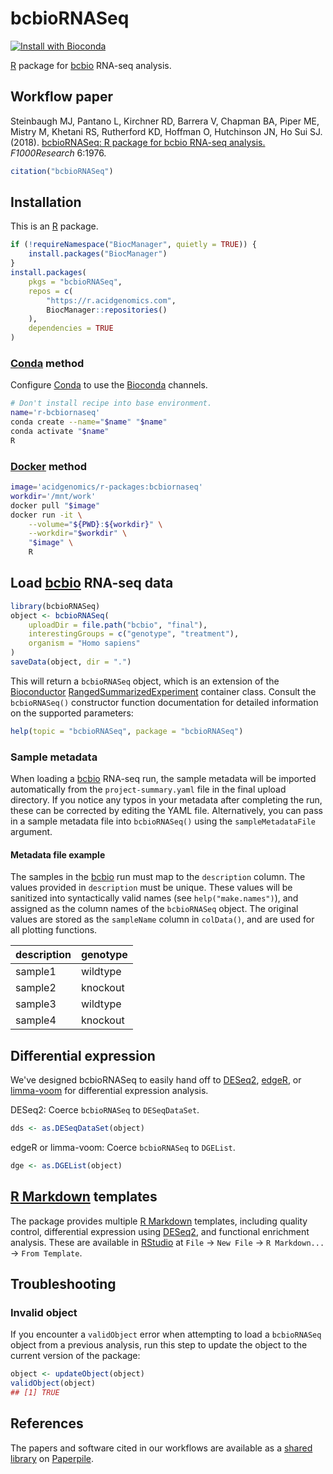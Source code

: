 # bcbioRNASeq

[![Install with Bioconda](https://img.shields.io/badge/install%20with-bioconda-brightgreen.svg?style=flat)](http://bioconda.github.io/recipes/r-bcbiornaseq/README.html)

[R][] package for [bcbio][] RNA-seq analysis.

## Workflow paper

Steinbaugh MJ, Pantano L, Kirchner RD, Barrera V, Chapman BA, Piper ME, Mistry
M, Khetani RS, Rutherford KD, Hoffman O, Hutchinson JN, Ho Sui SJ. (2018).
[bcbioRNASeq: R package for bcbio RNA-seq analysis.][workflow paper]
_F1000Research_ 6:1976.

```r
citation("bcbioRNASeq")
```

## Installation

This is an [R][] package.

```r
if (!requireNamespace("BiocManager", quietly = TRUE)) {
    install.packages("BiocManager")
}
install.packages(
    pkgs = "bcbioRNASeq",
    repos = c(
        "https://r.acidgenomics.com",
        BiocManager::repositories()
    ),
    dependencies = TRUE
)
```

### [Conda][] method

Configure [Conda][] to use the [Bioconda][] channels.

```sh
# Don't install recipe into base environment.
name='r-bcbiornaseq'
conda create --name="$name" "$name"
conda activate "$name"
R
```

### [Docker][] method

```sh
image='acidgenomics/r-packages:bcbiornaseq'
workdir='/mnt/work'
docker pull "$image"
docker run -it \
    --volume="${PWD}:${workdir}" \
    --workdir="$workdir" \
    "$image" \
    R
```

## Load [bcbio][] RNA-seq data

```r
library(bcbioRNASeq)
object <- bcbioRNASeq(
    uploadDir = file.path("bcbio", "final"),
    interestingGroups = c("genotype", "treatment"),
    organism = "Homo sapiens"
)
saveData(object, dir = ".")
```

This will return a `bcbioRNASeq` object, which is an extension of the
[Bioconductor][] [RangedSummarizedExperiment][] container class. Consult the
`bcbioRNASeq()` constructor function documentation for detailed information on
the supported parameters:

```r
help(topic = "bcbioRNASeq", package = "bcbioRNASeq")
```

### Sample metadata

When loading a [bcbio][] RNA-seq run, the sample metadata will be imported
automatically from the `project-summary.yaml` file in the final upload
directory. If you notice any typos in your metadata after completing the run,
these can be corrected by editing the YAML file. Alternatively, you can pass in
a sample metadata file into `bcbioRNASeq()` using the `sampleMetadataFile`
argument.

#### Metadata file example

The samples in the [bcbio][] run must map to the `description` column. The
values provided in `description` must be unique. These values will be sanitized
into syntactically valid names (see `help("make.names")`), and assigned as the
column names of the `bcbioRNASeq` object. The original values are stored as the
`sampleName` column in `colData()`, and are used for all plotting functions.

| description | genotype |
| ----------- | -------- |
| sample1     | wildtype |
| sample2     | knockout |
| sample3     | wildtype |
| sample4     | knockout |

## Differential expression

We've designed bcbioRNASeq to easily hand off to [DESeq2][], [edgeR][], or
[limma-voom][] for differential expression analysis.

DESeq2: Coerce `bcbioRNASeq` to `DESeqDataSet`.

```r
dds <- as.DESeqDataSet(object)
```

edgeR or limma-voom: Coerce `bcbioRNASeq` to `DGEList`.

```r
dge <- as.DGEList(object)
```

## [R Markdown][] templates

The package provides multiple [R Markdown][] templates, including quality
control, differential expression using [DESeq2][], and functional enrichment
analysis. These are available in [RStudio][] at `File` -> `New File` ->
`R Markdown...` -> `From Template`.

## Troubleshooting

### Invalid object

If you encounter a `validObject` error when attempting to load a `bcbioRNASeq`
object from a previous analysis, run this step to update the object to the
current version of the package:

```r
object <- updateObject(object)
validObject(object)
## [1] TRUE
```

## References

The papers and software cited in our workflows are available as a [shared
library](https://paperpile.com/shared/e1q8fn) on [Paperpile][].

[bcbio]: https://github.com/chapmanb/bcbio-nextgen/
[biocmanager]: https://cran.r-project.org/package=BiocManager
[bioconda]: https://bioconda.github.io/
[bioconductor]: https://bioconductor.org/
[conda]: https://conda.io/
[deseq2]: http://bioconductor.org/packages/DESeq2/
[docker]: https://www.docker.com/
[edger]: http://bioconductor.org/packages/edgeR/
[limma-voom]: https://bioconductor.org/packages/limma/
[paperpile]: https://paperpile.com/
[r markdown]: http://rmarkdown.rstudio.com/
[r]: https://www.r-project.org/
[rangedsummarizedexperiment]: http://bioconductor.org/packages/SummarizedExperiment/
[rstudio]: https://www.rstudio.com/
[workflow paper]: https://doi.org/10.12688/f1000research.12093.2
